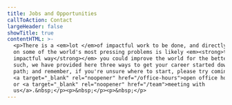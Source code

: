 ```yaml
---
title: Jobs and Opportunities
callToAction: Contact
largeHeader: false
showTitle: true
contentHTML: >-
  <p>There is a <em>lot </em>of impactful work to be done, and directly working
  on some of the world's most pressing problems is likely <em><strong>the most
  impactful way</strong></em> you could improve the world for the better. As
  such, we have provided here three ways to get your career started down this
  path; and remember, if you're unsure where to start, please try coming to our
  <a target="_blank" rel="noopener" href="/office-hours">open office hours</a>
  or <a target="_blank" rel="noopener" href="/team">meeting with
  us</a>.&nbsp;</p><p>&nbsp;</p><p>&nbsp;</p>
---
```

